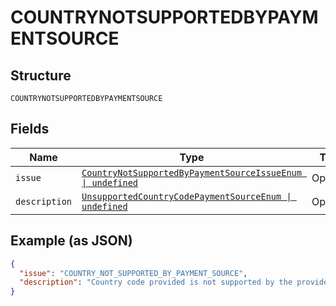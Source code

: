 
# COUNTRYNOTSUPPORTEDBYPAYMENTSOURCE

## Structure

`COUNTRYNOTSUPPORTEDBYPAYMENTSOURCE`

## Fields

| Name | Type | Tags | Description |
|  --- | --- | --- | --- |
| `issue` | [`CountryNotSupportedByPaymentSourceIssueEnum \| undefined`](../../doc/models/country-not-supported-by-payment-source-issue-enum.md) | Optional | - |
| `description` | [`UnsupportedCountryCodePaymentSourceEnum \| undefined`](../../doc/models/unsupported-country-code-payment-source-enum.md) | Optional | - |

## Example (as JSON)

```json
{
  "issue": "COUNTRY_NOT_SUPPORTED_BY_PAYMENT_SOURCE",
  "description": "Country code provided is not supported by the provided payment source."
}
```

